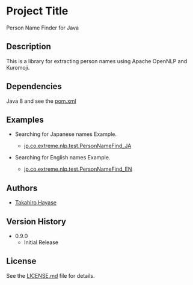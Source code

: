 # Project Title
Person Name Finder for Java

## Description
This is a library for extracting person names using Apache OpenNLP and Kuromoji.

## Dependencies
Java 8 and see the [pom.xml](/pom.xml)

## Examples
- Searching for Japanese names Example.
  - [jp.co.extreme.nlp.test.PersonNameFind_JA](/src/test/java/jp/co/extreme/nlp/test/PersonNameFind_JA.java)

- Searching for English names Example.
  - [jp.co.extreme.nlp.test.PersonNameFind_EN](/src/test/java/jp/co/extreme/nlp/test/PersonNameFind_EN.java)

## Authors
- [Takahiro Hayase](https://github.com/takahiro-hayase/)

## Version History
- 0.9.0
    - Initial Release

## License
See the [LICENSE.md](/LICENSE.md) file for details.
